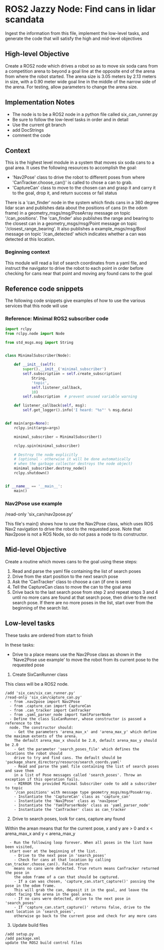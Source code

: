 # ROS2 Jazzy Node: Find cans in lidar scandata

Ingest the information from this file, implement the low-level tasks, and generate
the code that will satisfy the high and mid-level objectives

## High-level Objective

Create a ROS2 node which drives a robot so as to move six soda cans
from a competition arena to beyond a goal line at the opposite end of
the arena from where the robot started.  The arena size is 3.05 meters
by 2.13 meters in size, with a 0.90 meter wide goal line in the middle
of the narrow side of the arena. For testing, allow parameters to change
the arena size.

## Implementation Notes
- The node is to be a ROS2 node in a python file called six_can_runner.py
- Be sure to follow the low-level tasks in order and in detail
- Use the current git branch
- add DocStrings
- comment the code

## Context

This is the highest level module in a system that moves six soda cans to a goal area.
It uses the following resources to accomplish the goal:
- 'Nav2Pose' class to drive the robot to different poses from where
'CanTracker.choose_can()' is called to chose a can to grab.
- 'CaptureCan' class to move to the chosen can and grasp it and carry it to the
goal, drop it, and return success or fail status

There is a 'can_finder' node in the system which finds cans in a
360 degree lidar scan and publishes data about the positions of cans
(in the odom frame) in a geometry_msgs/msg/PoseArray message on topic
'/can_positions'. The 'can_finder' also publishes the range and bearing
to the closest can in a geometry_msgs/msg/Point message on topic
'/closest_range_bearing'. It also publishes a example_msgs/msg/Bool
message on topic '/can_detected' which indicates whether a can was
detected at this location.

### Beginning context

This module will read a list of search coordinates from a yaml file, and
instruct the navigator to drive the robot to each point in order before checking for
cans near that point and moving any found cans to the goal

## Reference code snippets

The following code snippets give examples of how to use the various services that this node will use

### Reference: Minimal ROS2 subscriber code

```python
import rclpy
from rclpy.node import Node

from std_msgs.msg import String


class MinimalSubscriber(Node):

    def __init__(self):
        super().__init__('minimal_subscriber')
        self.subscription = self.create_subscription(
            String,
            'topic',
            self.listener_callback,
            10)
        self.subscription  # prevent unused variable warning

    def listener_callback(self, msg):
        self.get_logger().info('I heard: "%s"' % msg.data)


def main(args=None):
    rclpy.init(args=args)

    minimal_subscriber = MinimalSubscriber()

    rclpy.spin(minimal_subscriber)

    # Destroy the node explicitly
    # (optional - otherwise it will be done automatically
    # when the garbage collector destroys the node object)
    minimal_subscriber.destroy_node()
    rclpy.shutdown()


if __name__ == '__main__':
    main()
```

### Nav2Pose use example

/read-only 'six_can/nav2pose.py'

This file's main() shows how to use the Nav2Pose class, which uses ROS
Nav2 navigation to drive the robot to the requested pose. Note that
Nav2pose is not a ROS Node, so do not pass a node to its constructor.

## Mid-level Objective

Create a routine which moves cans to the goal using these steps:

1. Read and parse the yaml file containing the list of search poses
2. Drive from the start position to the next search pose
3. Ask the 'CanTracker' class to choose a can (if one is seen)
4. Tell the CaptureCan class to move the can to the goal area
5. Drive back to the last search pose from step 2 and repeat steps 3 and 4
until no more cans are found at that search pose, then drive to the next
search pose. If there are no more poses in the list, start over from the
beginning of the search list.

## Low-level tasks

These tasks are ordered from start to finish

In these tasks:
- Drive to a place means use the Nav2Pose class as shown in the 'Nave2Pose use example'
to move the robot from its current pose to the requested pose

1. Create SixCanRunner class

This class will be a ROS2 node.

```aider
/add 'six_can/six_can_runner.py'
/read-only 'six_can/capture_can.py'
  - from .nav2pose import Nav2Pose
  - from .capture_can import CaptureCan
  - from .can_tracker import CanTracker
  - from .yaml_parser_node import YamlParserNode
  - Define the class SixCanRunner, whose constructor is passed a reference to the
  node. The constructor should:
    - Get the parameters 'arena_max_x' and 'arena_max_y' which define the maximum extents of the arena.
    The default arena_max_x should be 2.0, default arena_max_y should be 2.0
    - Get the parameter 'search_poses_file' which defines the locations the robot should
    drive to try and find cans. The default should be 'package_share_directory/resource/search_coords.yaml'
    - Read and parse the yaml file containing the list of search poses and save them
    in a list of Pose messages called 'search_poses'. Throw an exception if this operation fails.
    - MIRROR the provided Minimal Subscriber code to add a subscriber to topic
    '/can_positions' with message type geometry_msgs/msg/PoseArray.
    - Instantiate the 'CaptureCan' class as 'capture_can'
    - Instantiate the 'Nav2Pose' class as 'nav2pose'
    - Instantiate the 'YamlParserNode' class as 'yaml_parser_node'
    - Instantiate the 'CanTracker' class as can_tracker
```

2. Drive to search poses, look for cans, capture any found

Within the arean means that for the current pose, x and y are > 0 and x < arena_max_x
and y < arena_max_y

```aider
  - Run the following loop forever. When all poses in the list have been visited,
  start over at the beginning of the list.
    - Drive to the next pose in 'search_poses'
    - Check for cans at that location by calling can_tracker.choose_can(). False return
    means no cans were detected. True return means CanTracker returned the pose in
    the odom frame of a can that should be captured.
    - If a can was chosen, 'capture_can.start_capture()' passing the pose in the odom frame.
    This will grab the can, deposit it in the goal, and leave the robot facing the arena in the goal area.
    - If no cans were detected, drive to the next pose in 'search_poses'
    - If 'capture_can.start_capture()' returns false, drive to the next location in 'search_poses',
    otherwise go back to the current pose and check for any more cans
```

3. Update build files

```aider
/add setup.py
/add package.xml
update the ROS2 build control files
```

